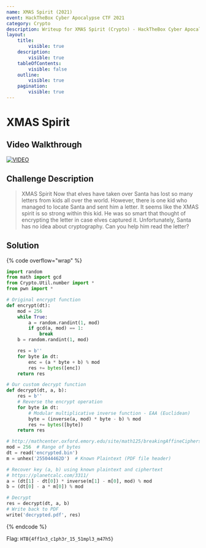 ```yaml
---
name: XMAS Spirit (2021)
event: HackTheBox Cyber Apocalypse CTF 2021
category: Crypto
description: Writeup for XMAS Spirit (Crypto) - HackTheBox Cyber Apocalypse CTF (2021) 💜
layout:
    title:
        visible: true
    description:
        visible: true
    tableOfContents:
        visible: false
    outline:
        visible: true
    pagination:
        visible: true
---
```


# XMAS Spirit

## Video Walkthrough

[![VIDEO](https://img.youtube.com/vi/deg0CQwwN-M/0.jpg)](https://youtu.be/deg0CQwwN-M?t=764s "HTB Cyber Apocalypse CTF 2021: XMAS Spirit")

## Challenge Description

> XMAS Spirit Now that elves have taken over Santa has lost so many letters from kids all over the world. However, there is one kid who managed to locate Santa and sent him a letter. It seems like the XMAS spirit is so strong within this kid. He was so smart that thought of encrypting the letter in case elves captured it. Unfortunately, Santa has no idea about cryptography. Can you help him read the letter?

## Solution

{% code overflow="wrap" %}
```py
import random
from math import gcd
from Crypto.Util.number import *
from pwn import *

# Original encrypt function
def encrypt(dt):
    mod = 256
    while True:
        a = random.randint(1, mod)
        if gcd(a, mod) == 1:
            break
    b = random.randint(1, mod)

    res = b''
    for byte in dt:
        enc = (a * byte + b) % mod
        res += bytes([enc])
    return res

# Our custom decrypt function
def decrypt(dt, a, b):
    res = b''
    # Reverse the encrypt operation
    for byte in dt:
        # Modular multiplicative inverse function - EAA (Euclidean)
        byte = (inverse(a, mod) * byte - b) % mod
        res += bytes([byte])
    return res

# http://mathcenter.oxford.emory.edu/site/math125/breakingAffineCiphers/
mod = 256  # Range of bytes
dt = read('encrypted.bin')
m = unhex('255044462D')  # Known Plaintext (PDF file header)

# Recover key (a, b) using known plaintext and ciphertext
# https://planetcalc.com/3311/
a = (dt[1] - dt[0]) * inverse(m[1] - m[0], mod) % mod
b = (dt[0] - a * m[0]) % mod

# Decrypt
res = decrypt(dt, a, b)
# Write back to PDF
write('decrypted.pdf', res)
```
{% endcode %}

Flag: `HTB{4ff1n3_c1ph3r_15_51mpl3_m47h5}`
